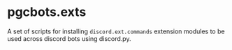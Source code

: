 # pgcbots.exts
A set of scripts for installing `discord.ext.commands` extension modules to be used across discord bots using discord.py.
